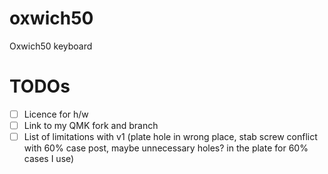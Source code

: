 # oxwich50

Oxwich50 keyboard

# TODOs

 -[ ] Licence for h/w
 -[ ] Link to my QMK fork and branch
 -[ ] List of limitations with v1 (plate hole in wrong place, stab screw conflict with 60% case post, maybe unnecessary holes? in the plate for 60% cases I use)
